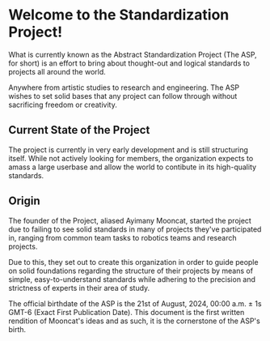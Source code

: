 # Welcome to the Standardization Project!

What is currently known as the Abstract Standardization Project (The ASP, for short) is an effort to bring about thought-out and logical standards to projects all around the world. 

Anywhere from artistic studies to research and engineering. The ASP wishes to set solid bases that any project can follow through without sacrificing freedom or creativity.

## Current State of the Project
The project is currently in very early development and is still structuring itself.
While not actively looking for members, the organization expects to amass a large userbase and allow the world to contibute in its high-quality standards.

## Origin
The founder of the Project, aliased Ayimany Mooncat, started the project due to failing to see solid standards in many of projects they've participated in,
ranging from common team tasks to robotics teams and research projects. 

Due to this, they set out to create this organization in order to guide people on solid foundations regarding the structure of their projects
by means of simple, easy-to-understand standards while adhering to the precision and strictness of experts in their area of study.

The official birthdate of the ASP is the 21st of August, 2024, 00:00 a.m. ± 1s GMT-6 (Exact First Publication Date).
This document is the first written rendition of Mooncat's ideas and as such, it is the cornerstone of the ASP's birth.
